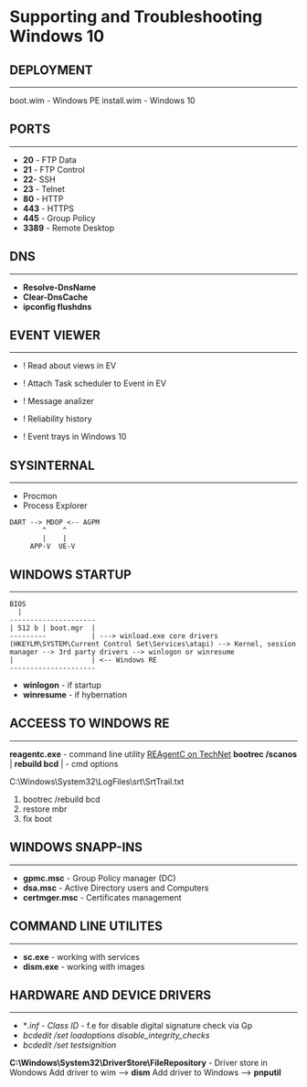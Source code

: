 # Supporting and Troubleshooting Windows 10

## DEPLOYMENT
----------------------------------
boot.wim - Windows PE 
install.wim - Windows 10

## PORTS
----------------------------------
- **20** - FTP Data
- **21** - FTP Control
- **22**- SSH
- **23** - Telnet
- **80** - HTTP
- **443** - HTTPS
- **445** - Group Policy
- **3389** - Remote Desktop

## DNS  
----------------------------------
- **Resolve-DnsName**
- **Clear-DnsCache**
- **ipconfig flushdns**

## EVENT VIEWER
----------------------------------
- ! Read about views in EV 
- ! Attach Task scheduler to Event in EV 

- ! Message analizer
- ! Reliability history

- ! Event trays in Windows 10

## SYSINTERNAL
----------------------------------
- Procmon
- Process Explorer

```
DART --> MDOP <-- AGPM
        ^    ^
        |    |
     APP-V  UE-V
```

## WINDOWS STARTUP
----------------------------------
```
BIOS
  |
---------------------
| 512 b | boot.mgr  |
---------           | ---> winload.exe core drivers (HKEYLM\SYSTEM\Current Control Set\Services\atapi) --> Kernel, session manager --> 3rd party drivers --> winlogon or winresume
|                   | <-- Windows RE 
---------------------
```

- **winlogon** - if startup
- **winresume** - if hybernation

## ACCEESS TO WINDOWS RE
----------------------------------
**reagentc.exe** - command line utility [REAgentC on TechNet](https://technet.microsoft.com/en-us/library/dd799242(v=ws.10).aspx)
**bootrec /scanos** |
**rebuild bcd**     | - cmd options

C:\Windows\System32\LogFiles\srt\SrtTrail.txt 
1. bootrec /rebuild bcd
2. restore mbr
3. fix boot

## WINDOWS SNAPP-INS
----------------------------------
- **gpmc.msc** - Group Policy manager (DC)
- **dsa.msc** - Active Directory users and Computers
- **certmger.msc** - Certificates management

## COMMAND LINE UTILITES
----------------------------------
- **sc.exe** - working with services
- **dism.exe** - working with images

## HARDWARE AND DEVICE DRIVERS
----------------------------------
- **.inf - Class ID* - f.e for disable digital signature check via Gp
- *bcdedit /set loadoptions disable_integrity_checks*
- *bcdedit /set testsignition*

**C:\Windows\System32\DriverStore\FileRepository** - Driver store in Wondows
Add driver to wim     --> **dism**
Add driver to Windows --> **pnputil**